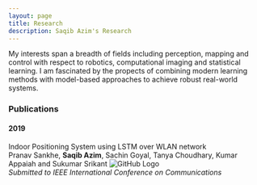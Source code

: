 ```yaml
---
layout: page
title: Research
description: Saqib Azim's Research
---
```


My interests span a breadth of fields including perception, mapping and control with respect to robotics, computational imaging and statistical learning. I am fascinated by the propects of combining modern learning methods with model-based approaches to achieve robust real-world systems.

<!-- ### Patents
#### 2018
Filed a patent at the Indian Patent Office with application number xxxxxxxxxxxxx -->

### Publications
#### 2019
Indoor Positioning System using LSTM over WLAN network <br>
Pranav Sankhe, **Saqib Azim**,  Sachin Goyal, Tanya Choudhary, Kumar Appaiah and Sukumar Srikant ![GitHub Logo]({{BASE_PATH}}/assets/pdf_favicon.ico)<br>
*Submitted to IEEE International Conference on Communications*<br>